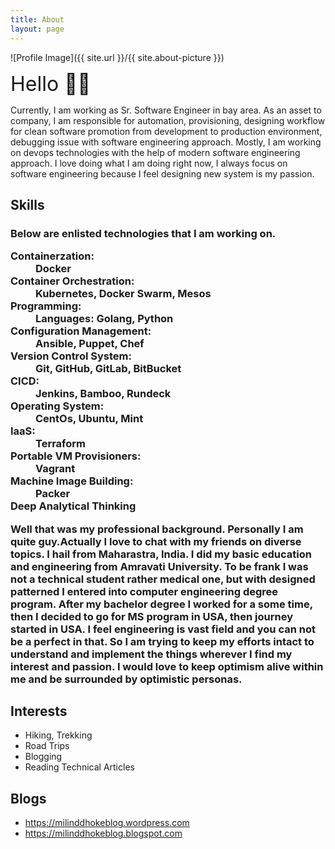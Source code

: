 ```yaml
---
title: About
layout: page
---
```

![Profile Image]({{ site.url }}/{{ site.about-picture }})

<p> <font size="6"> Hello ✋🏻 </font> </p>
<p>Currently, I am working as Sr. Software Engineer in bay area. As an asset to company, I am responsible for automation, provisioning, designing workflow for 
clean software promotion from development to production environment, debugging issue with software engineering approach. Mostly, I am working on devops technologies with the help of modern software engineering approach. I love doing what I am doing right now, I always focus on software engineering because I feel designing new system is my passion.</p>

<h2>Skills</h2>
<h3> Below are enlisted technologies that I am working on.
<dl>
	<dt> Containerzation: </dt>
	<dd> Docker </dd>
	<dt> Container Orchestration:  </dt>
	<dd> Kubernetes, Docker Swarm, Mesos </dd>
	<dt> Programming: </dt>
	<dd> Languages: Golang, Python </dd>
	<dt> Configuration Management: </dt>
	<dd> Ansible, Puppet, Chef </dd>
	<dt> Version Control System: </dt>
	<dd> Git, GitHub, GitLab, BitBucket </dd>
	<dt> CICD: </dt>
	<dd> Jenkins, Bamboo, Rundeck </dd>
	<dt> Operating System: </dt>
	<dd> CentOs, Ubuntu, Mint </dd>
	<dt> IaaS: </dt>
	<dd> Terraform </dd>
	<dt> Portable VM Provisioners: </dt>
	<dd> Vagrant </dd>
	<dt> Machine Image Building:</dt>
	<dd> Packer </dd>
	<dt> Deep Analytical Thinking </dt>
</dl>

<p> Well that was my professional background. Personally I am quite  guy.Actually I love to chat with my friends on diverse topics. I hail from Maharastra, India. I did my basic education 
and engineering from Amravati University. To be frank I was not a technical student rather medical one, but with designed patterned I entered into computer engineering degree program.
After my bachelor degree I worked for a some time, then I decided to go for MS program in USA, then journey started in USA. 
I feel engineering is vast field and you can not be a perfect in that. So I am trying to keep my efforts intact to understand and implement the things wherever I find my interest and passion.
I would love to keep optimism alive within me and be surrounded by optimistic personas.</p>

<h2>Interests</h2>

<ul>
	<li> Hiking, Trekking </li>
	<li> Road Trips </li>
	<li> Blogging </li>
	<li> Reading Technical Articles </li>
</ul>

<h2>Blogs</h2>

<ul>
    <li><a href="https://milinddhokeblog.wordpress.com">https://milinddhokeblog.wordpress.com</a> </li>
  	<li><a href="https://milinddhokeblog.blogspot.com">https://milinddhokeblog.blogspot.com</a> </li>
</ul>
